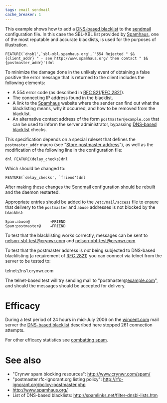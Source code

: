 ```yaml
---
tags: email sendmail
cache_breaker: 1
---
```


This example shows how to add a [DNS-based blacklist](/wiki/DNS-based_blacklist) to the [sendmail](/wiki/sendmail) configuration file. In this case the SBL-XBL list provided by [Spamhaus](/wiki/Spamhaus), one of the most reputable and accurate blacklists, is used for the purposes of illustration.

    FEATURE(`dnsbl',`sbl-xbl.spamhaus.org',`"554 Rejected " $&{client_addr} " - see http://www.spamhaus.org/ then contact " $&{postmaster_addr}')dnl

To minimize the damage done in the unlikely event of obtaining a false positive the error message that is returned to the client includes the following elements:

-   A 554 error code (as described in [RFC 821](/wiki/RFC_821)/[RFC 2821](/wiki/RFC_2821)).
-   The connecting IP address found in the blacklist.
-   A link to the [Spamhaus](/wiki/Spamhaus) website where the sender can find out what the blacklisting means, why it occurred, and how to be removed from the blacklist.
-   An alternative contact address of the form `postmaster@example.com` that can be used to inform the server administrator, bypassing [DNS-based blacklist](/wiki/DNS-based_blacklist) checks.

This specification depends on a special ruleset that defines the `postmaster_addr` macro (see "[Store postmaster address](/wiki/Store_postmaster_address)"), as well as the modification of the following line in the configuration file:

    dnl FEATURE(delay_checks)dnl

Which should be changed to:

    FEATURE(`delay_checks', `friend')dnl

After making these changes the [Sendmail](/wiki/Sendmail) configuration should be rebuilt and the daemon restarted.

Appropriate entries should be added to the `/etc/mail/access` file to ensure that delivery to the `postmaster` and `abuse` addresses is not blocked by the blacklist:

    Spam:abuse@	        →FRIEND
    Spam:postmaster@	→FRIEND

To test that the blacklisting works correctly, messages can be sent to <nelson-sbl-test@crynwr.com> and <nelson-xbl-test@crynwr.com>.

To test that the postmaster address is *not* being subjected to DNS-based blacklisting (a requirement of [RFC 2821](/wiki/RFC_2821)) you can connect via telnet from the server to be tested to:

telnet://ns1.crynwr.com

The telnet-based test will try sending mail to "postmaster@[example.com](/wiki/example.com)", and should the messages should be accepted for delivery.

# Efficacy

During a test period of 24 hours in mid-July 2006 on the [wincent.com](/wiki/wincent.com) mail server the [DNS-based blacklist](/wiki/DNS-based_blacklist) described here stopped 261 connection attempts.

For other efficacy statistics see [combatting spam](/wiki/combatting_spam).

# See also

-   "Crynwr spam blocking resources": <http://www.crynwr.com/spam/>
-   "postmaster.rfc-ignorant.org listing policy": <http://rfc-ignorant.org/policy-postmaster.php>
-   <http://www.spamhaus.org/>
-   List of DNS-based blacklists: <http://spamlinks.net/filter-dnsbl-lists.htm>

